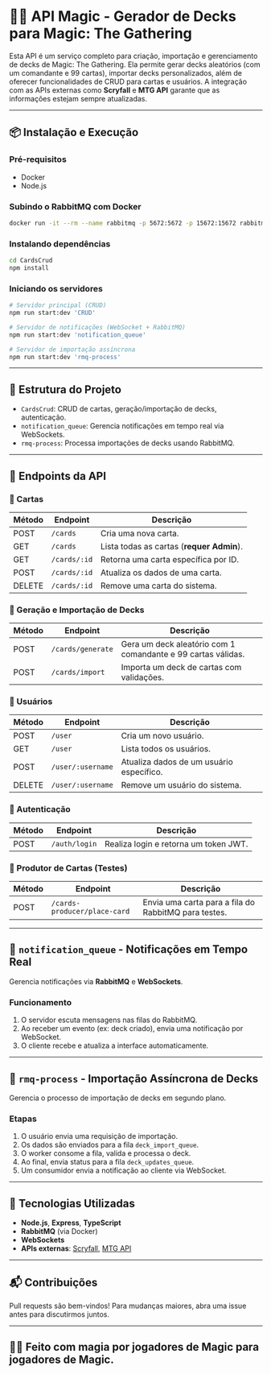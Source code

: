 # 🧙‍♂️ API Magic - Gerador de Decks para Magic: The Gathering

Esta API é um serviço completo para criação, importação e gerenciamento de decks de Magic: The Gathering. Ela permite gerar decks aleatórios (com um comandante e 99 cartas), importar decks personalizados, além de oferecer funcionalidades de CRUD para cartas e usuários. A integração com as APIs externas como **Scryfall** e **MTG API** garante que as informações estejam sempre atualizadas.

---

## 📦 Instalação e Execução

### Pré-requisitos

- Docker
- Node.js

### Subindo o RabbitMQ com Docker

```bash
docker run -it --rm --name rabbitmq -p 5672:5672 -p 15672:15672 rabbitmq:4.0-management
```

### Instalando dependências

```bash
cd CardsCrud
npm install
```

### Iniciando os servidores

```bash
# Servidor principal (CRUD)
npm run start:dev 'CRUD'

# Servidor de notificações (WebSocket + RabbitMQ)
npm run start:dev 'notification_queue'

# Servidor de importação assíncrona
npm run start:dev 'rmq-process'
```

---

## 📁 Estrutura do Projeto

- `CardsCrud`: CRUD de cartas, geração/importação de decks, autenticação.
- `notification_queue`: Gerencia notificações em tempo real via WebSockets.
- `rmq-process`: Processa importações de decks usando RabbitMQ.

---

## 🔧 Endpoints da API

### 📌 Cartas

| Método | Endpoint | Descrição |
|--------|----------|-----------|
| POST   | `/cards` | Cria uma nova carta. |
| GET    | `/cards` | Lista todas as cartas (**requer Admin**). |
| GET    | `/cards/:id` | Retorna uma carta específica por ID. |
| POST   | `/cards/:id` | Atualiza os dados de uma carta. |
| DELETE | `/cards/:id` | Remove uma carta do sistema. |

### 🧩 Geração e Importação de Decks

| Método | Endpoint | Descrição |
|--------|----------|-----------|
| POST   | `/cards/generate` | Gera um deck aleatório com 1 comandante e 99 cartas válidas. |
| POST   | `/cards/import` | Importa um deck de cartas com validações. |

### 👤 Usuários

| Método | Endpoint | Descrição |
|--------|----------|-----------|
| POST   | `/user` | Cria um novo usuário. |
| GET    | `/user` | Lista todos os usuários. |
| POST   | `/user/:username` | Atualiza dados de um usuário específico. |
| DELETE | `/user/:username` | Remove um usuário do sistema. |

### 🔐 Autenticação

| Método | Endpoint | Descrição |
|--------|----------|-----------|
| POST   | `/auth/login` | Realiza login e retorna um token JWT. |

### 🧪 Produtor de Cartas (Testes)

| Método | Endpoint | Descrição |
|--------|----------|-----------|
| POST   | `/cards-producer/place-card` | Envia uma carta para a fila do RabbitMQ para testes. |

---

## 🧵 `notification_queue` - Notificações em Tempo Real

Gerencia notificações via **RabbitMQ** e **WebSockets**.

### Funcionamento

1. O servidor escuta mensagens nas filas do RabbitMQ.
2. Ao receber um evento (ex: deck criado), envia uma notificação por WebSocket.
3. O cliente recebe e atualiza a interface automaticamente.

---

## 🔁 `rmq-process` - Importação Assíncrona de Decks

Gerencia o processo de importação de decks em segundo plano.

### Etapas

1. O usuário envia uma requisição de importação.
2. Os dados são enviados para a fila `deck_import_queue`.
3. O worker consome a fila, valida e processa o deck.
4. Ao final, envia status para a fila `deck_updates_queue`.
5. Um consumidor envia a notificação ao cliente via WebSocket.

---

## 🚀 Tecnologias Utilizadas

- **Node.js**, **Express**, **TypeScript**
- **RabbitMQ** (via Docker)
- **WebSockets**
- **APIs externas**: [Scryfall](https://scryfall.com/docs/api), [MTG API](https://magicthegathering.io/)

---

## 📬 Contribuições

Pull requests são bem-vindos! Para mudanças maiores, abra uma issue antes para discutirmos juntos.

---

## 🧙‍♂️ Feito com magia por jogadores de Magic para jogadores de Magic.
